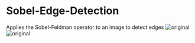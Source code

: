# Sobel-Edge-Detection
Applies the Sobel-Feldman operator to an image to detect edges
![original](https://github.com/dylanhawley/Sobel-Edge-Detection/blob/master/original.png)
![original](https://github.com/dylanhawley/Sobel-Edge-Detection/blob/master/filtered.png)
